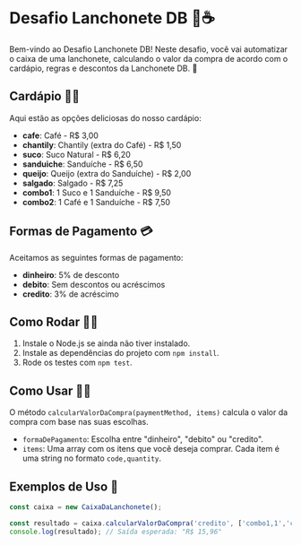 # Desafio Lanchonete DB 🍔☕

Bem-vindo ao Desafio Lanchonete DB! Neste desafio, você vai automatizar o caixa de uma lanchonete, calculando o valor da compra de acordo com o cardápio, regras e descontos da Lanchonete DB. 🚀

## Cardápio 🍔🥤

Aqui estão as opções deliciosas do nosso cardápio:

- **cafe**: Café - R$ 3,00
- **chantily**: Chantily (extra do Café) - R$ 1,50
- **suco**: Suco Natural - R$ 6,20
- **sanduiche**: Sanduíche - R$ 6,50
- **queijo**: Queijo (extra do Sanduíche) - R$ 2,00
- **salgado**: Salgado - R$ 7,25
- **combo1**: 1 Suco e 1 Sanduíche - R$ 9,50
- **combo2**: 1 Café e 1 Sanduíche - R$ 7,50

## Formas de Pagamento 💳

Aceitamos as seguintes formas de pagamento:

- **dinheiro**: 5% de desconto
- **debito**: Sem descontos ou acréscimos
- **credito**: 3% de acréscimo

## Como Rodar 🏃‍♂️

1. Instale o Node.js se ainda não tiver instalado.
2. Instale as dependências do projeto com `npm install`.
3. Rode os testes com `npm test`.

## Como Usar 🍔🛒

O método `calcularValorDaCompra(paymentMethod, items)` calcula o valor da compra com base nas suas escolhas.

- `formaDePagamento`: Escolha entre "dinheiro", "debito" ou "credito".
- `items`: Uma array com os itens que você deseja comprar. Cada item é uma string no formato `code,quantity`.

## Exemplos de Uso 🧾

```javascript
const caixa = new CaixaDaLanchonete();

const resultado = caixa.calcularValorDaCompra('credito', ['combo1,1','cafe,2']);
console.log(resultado); // Saída esperada: "R$ 15,96"
